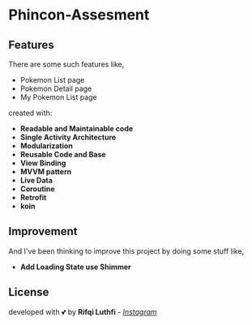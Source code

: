 
# Phincon-Assesment

## Features
There are some such features like,
- Pokemon List page
- Pokemon Detail page
- My Pokemon List page

created with:
- **Readable and Maintainable code**
- **Single Activity Architecture**
- **Modularization**
- **Reusable Code and Base**
- **View Binding**
- **MVVM pattern**
- **Live Data**
- **Coroutine**
- **Retrofit**
- **koin**

## Improvement
And I've been thinking to improve this project by doing some stuff like,
- **Add Loading State use Shimmer**

## License
developed with 💕 by **Rifqi Luthfi** - *[Instagram](https://www.instagram.com/rifqi.luthfi)*
